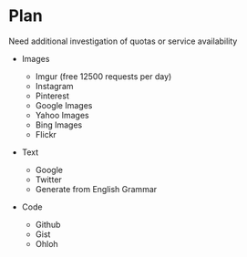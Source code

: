# Plan

Need additional investigation of quotas or service availability

- Images
  - Imgur (free 12500 requests per day)
  - Instagram
  - Pinterest
  - Google Images
  - Yahoo Images
  - Bing Images
  - Flickr

- Text
  - Google
  - Twitter
  - Generate from English Grammar

- Code
  - Github
  - Gist
  - Ohloh
